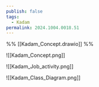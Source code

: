```yaml
---
publish: false
tags:
  - Kadam
permalink: 2024.1004.0018.51
---
```

%% [[Kadam_Concept.drawio]] %%

![[Kadam_Concept.png]]

![[Kadam_Job_activity.png]]

![[Kadam_Class_Diagram.png]]
